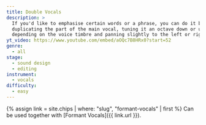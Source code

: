 ```yaml
---
title: Double Vocals
description: >
  If you'd like to emphasise certain words or a phrase, you can do it by
  duplicating the part of the main vocal, tuning it an octave down or up
  depending on the voice timbre and panning slightly to the left or right.
yt_video: https://www.youtube.com/embed/aOQc7B8HRx0?start=52
genre:
  - all
stage:
  - sound design
  - editing
instrument:
  - vocals
difficulty:
  - easy
---
```

{% assign link = site.chips | where: "slug", "formant-vocals" | first %}
Can be used together with [Formant Vocals]({{ link.url }}).
